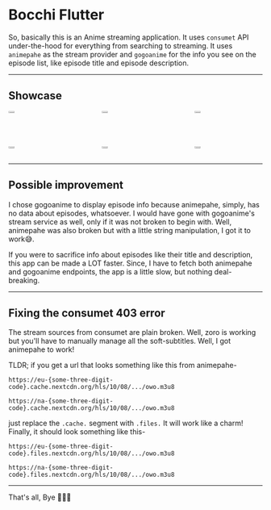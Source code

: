 # Bocchi Flutter

So, basically this is an Anime streaming application. It uses `consumet` API under-the-hood for everything from searching to streaming. It uses `animepahe` as the stream provider and `gogoanime` for the info you see on the episode list, like episode title and episode description.

---

## Showcase

<div style = "display:grid; grid-template-columns:repeat(3,1fr); gap:50px;">
<img src = "https://user-images.githubusercontent.com/105339885/218025764-db7f765b-adfc-409f-8544-8beafa5e4280.png" width="30%"/>
<img src = "https://user-images.githubusercontent.com/105339885/218025768-d46f5e82-695b-4fbb-89ae-5c5969de6ded.png" width="30%"/>
<img src = "https://user-images.githubusercontent.com/105339885/218025774-edafcd34-b6fc-4bc1-859d-626b7318c193.png" width="30%"/>
<img src = "https://user-images.githubusercontent.com/105339885/218025778-9178ba8f-0936-40e3-9acd-f9537fc8e8e7.png" width="30%"/>
<img src = "https://user-images.githubusercontent.com/105339885/218025784-49011709-e26f-4d2e-afdd-dabe081e8cf8.png" width="30%"/>
<img src = "https://user-images.githubusercontent.com/105339885/218025753-2cacc438-3602-4608-9f58-e57f2d7ea923.png" width="30%"/>
</div>

---

## Possible improvement

I chose gogoanime to display episode info because animepahe, simply, has no data about episodes, whatsoever. I would have gone with gogoanime's stream service as well, only if it was not broken to begin with. Well, animepahe was also broken but with a little string manipulation, I got it to work😅.

If you were to sacrifice info about episodes like their title and description, this app can be made a LOT faster. Since, I have to fetch both animepahe and gogoanime endpoints, the app is a little slow, but nothing deal-breaking.

---

## Fixing the consumet 403 error

The stream sources from consumet are plain broken. Well, zoro is working but you'll have to manually manage all the soft-subtitles. Well, I got animepahe to work!

TLDR; if you get a url that looks something like this from animepahe-

```
https://eu-{some-three-digit-code}.cache.nextcdn.org/hls/10/08/.../owo.m3u8

https://na-{some-three-digit-code}.cache.nextcdn.org/hls/10/08/.../owo.m3u8
```

just replace the `.cache.` segment with `.files.` It will work like a charm! Finally, it should look something like this-

```
https://eu-{some-three-digit-code}.files.nextcdn.org/hls/10/08/.../owo.m3u8

https://na-{some-three-digit-code}.files.nextcdn.org/hls/10/08/.../owo.m3u8
```
---
That's all, Bye 👋👋👋
